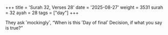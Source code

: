 +++
title = 'Surah 32, Verses 28'
date = '2025-08-27'
weight = 3531
surah = 32
ayah = 28
tags = ["day"]
+++

They ask ˹mockingly˺, “When is this ˹Day of final˺ Decision, if what you say is true?”
